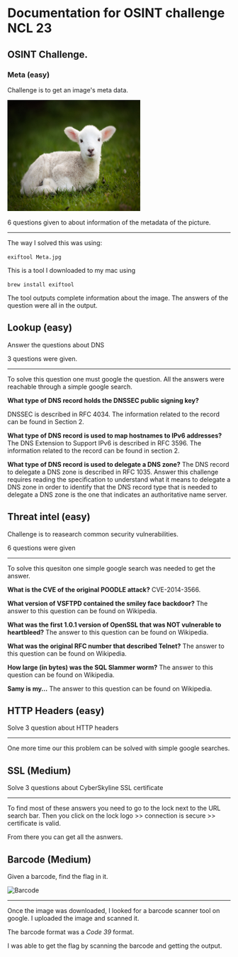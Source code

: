 # Documentation for OSINT challenge NCL 23

## OSINT Challenge.

### Meta (easy)

Challenge is to get an image's meta data.

<img src="Meta.jpg" alt="image" width="300" height="250"/>

6 questions given to about information of the metadata of the picture.

---

The way I solved this was using:

`exiftool Meta.jpg`

This is a tool I downloaded to my mac using

`brew install exiftool`

The tool outputs complete information about the image.
The answers of the question were all in the output.

## Lookup (easy)

Answer the questions about DNS

3 questions were given.

---

To solve this question one must google the question.
All the answers were reachable through a simple google search.

**What type of DNS record holds the DNSSEC public signing key?**

DNSSEC is described in RFC 4034.
The information related to the record can be found in Section 2.

**What type of DNS record is used to map hostnames to IPv6 addresses?**
The DNS Extension to Support IPv6 is described in RFC 3596.
The information related to the record can be found in section 2.

**What type of DNS record is used to delegate a DNS zone?**
The DNS record to delegate a DNS zone is described in RFC 1035.
Answer this challenge requires reading the specification to understand what it means to delegate a DNS zone in order to identify that the DNS record type that is needed to delegate a DNS zone is the one that indicates an authoritative name server.

## Threat intel (easy)

Challenge is to reasearch common security vulnerabilities.

6 questions were given

---

To solve this quesiton one simple google search was needed to get the answer.

**What is the CVE of the original POODLE attack?**
CVE-2014-3566.

**What version of VSFTPD contained the smiley face backdoor?**
The answer to this question can be found on Wikipedia.

**What was the first 1.0.1 version of OpenSSL that was NOT vulnerable to heartbleed?**
The answer to this question can be found on Wikipedia.

**What was the original RFC number that described Telnet?**
The answer to this question can be found on Wikipedia.

**How large (in bytes) was the SQL Slammer worm?**
The answer to this question can be found on Wikipedia.

**Samy is my…**
The answer to this question can be found on Wikipedia.

## HTTP Headers (easy)

Solve 3 question about HTTP headers

---

One more time our this problem can be solved with simple google searches.

## SSL (Medium)

Solve 3 questions about CyberSkyline SSL certificate

---

To find most of these answers you need to go to the lock next to the URL
search bar. Then you click on the lock logo >> connection is secure >>
certificate is valid.

From there you can get all the asnwers.

## Barcode (Medium)

Given a barcode, find the flag in it.

<img source="Barcode.gif" alt="Barcode"/>

---

Once the image was downloaded, I looked for a barcode scanner tool on google.
I uploaded the image and scanned it.

The barcode format was a _Code 39_ format.

I was able to get the flag by scanning the barcode and getting the output.
